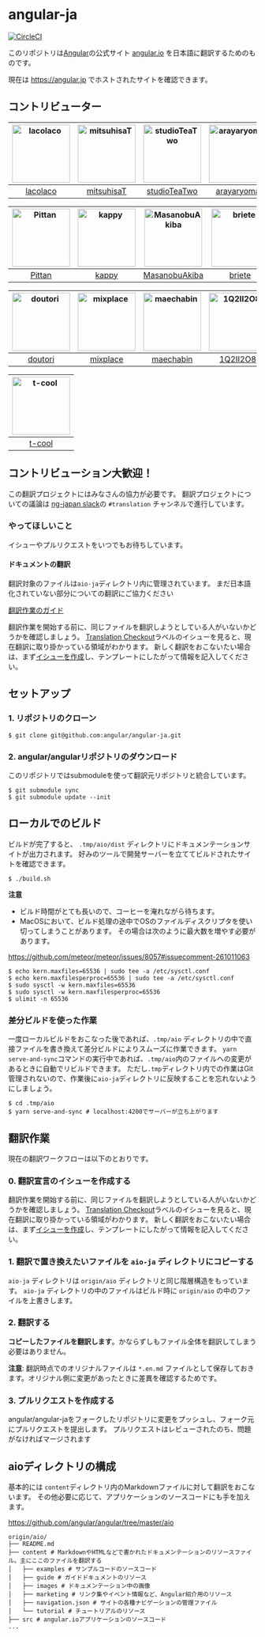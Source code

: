 # angular-ja

[![CircleCI](https://circleci.com/gh/angular/angular-ja/tree/master.svg?style=svg)](https://circleci.com/gh/angular/angular-ja/tree/master)

このリポジトリは[Angular](https://github.com/angular/angular)の公式サイト [angular.io](https://angular.io) を日本語に翻訳するためのものです。

現在は https://angular.jp でホストされたサイトを確認できます。

## コントリビューター

<!---begin contributors -->
[<img alt="lacolaco" src="https://avatars3.githubusercontent.com/u/1529180?v=4&s=117" width="117">](https://github.com/lacolaco) |[<img alt="mitsuhisaT" src="https://avatars0.githubusercontent.com/u/21700509?v=4&s=117" width="117">](https://github.com/mitsuhisaT) |[<img alt="studioTeaTwo" src="https://avatars3.githubusercontent.com/u/1317305?v=4&s=117" width="117">](https://github.com/studioTeaTwo) |[<img alt="arayaryoma" src="https://avatars1.githubusercontent.com/u/5627119?v=4&s=117" width="117">](https://github.com/arayaryoma) |[<img alt="chloe463" src="https://avatars2.githubusercontent.com/u/6651523?v=4&s=117" width="117">](https://github.com/chloe463) |[<img alt="ukyo" src="https://avatars2.githubusercontent.com/u/373554?v=4&s=117" width="117">](https://github.com/ukyo) |
:---: |:---: |:---: |:---: |:---: |:---: |
[lacolaco](https://github.com/lacolaco) |[mitsuhisaT](https://github.com/mitsuhisaT) |[studioTeaTwo](https://github.com/studioTeaTwo) |[arayaryoma](https://github.com/arayaryoma) |[chloe463](https://github.com/chloe463) |[ukyo](https://github.com/ukyo) |

[<img alt="Pittan" src="https://avatars1.githubusercontent.com/u/6269639?v=4&s=117" width="117">](https://github.com/Pittan) |[<img alt="kappy" src="https://avatars3.githubusercontent.com/u/26835913?v=4&s=117" width="117">](https://github.com/kappy) |[<img alt="MasanobuAkiba" src="https://avatars2.githubusercontent.com/u/7288676?v=4&s=117" width="117">](https://github.com/MasanobuAkiba) |[<img alt="briete" src="https://avatars0.githubusercontent.com/u/8341971?v=4&s=117" width="117">](https://github.com/briete) |[<img alt="sayanaka" src="https://avatars1.githubusercontent.com/u/28511464?v=4&s=117" width="117">](https://github.com/sayanaka) |[<img alt="shioyang" src="https://avatars0.githubusercontent.com/u/4098243?v=4&s=117" width="117">](https://github.com/shioyang) |
:---: |:---: |:---: |:---: |:---: |:---: |
[Pittan](https://github.com/Pittan) |[kappy](https://github.com/kappy) |[MasanobuAkiba](https://github.com/MasanobuAkiba) |[briete](https://github.com/briete) |[sayanaka](https://github.com/sayanaka) |[shioyang](https://github.com/shioyang) |

[<img alt="doutori" src="https://avatars0.githubusercontent.com/u/25642027?v=4&s=117" width="117">](https://github.com/doutori) |[<img alt="mixplace" src="https://avatars0.githubusercontent.com/u/6075444?v=4&s=117" width="117">](https://github.com/mixplace) |[<img alt="maechabin" src="https://avatars0.githubusercontent.com/u/3264597?v=4&s=117" width="117">](https://github.com/maechabin) |[<img alt="1Q2II2O8" src="https://avatars1.githubusercontent.com/u/18062365?v=4&s=117" width="117">](https://github.com/1Q2II2O8) |[<img alt="adwd" src="https://avatars2.githubusercontent.com/u/7473222?v=4&s=117" width="117">](https://github.com/adwd) |[<img alt="massa142" src="https://avatars2.githubusercontent.com/u/5918804?v=4&s=117" width="117">](https://github.com/massa142) |
:---: |:---: |:---: |:---: |:---: |:---: |
[doutori](https://github.com/doutori) |[mixplace](https://github.com/mixplace) |[maechabin](https://github.com/maechabin) |[1Q2II2O8](https://github.com/1Q2II2O8) |[adwd](https://github.com/adwd) |[massa142](https://github.com/massa142) |

[<img alt="t-cool" src="https://avatars0.githubusercontent.com/u/3023976?v=4&s=117" width="117">](https://github.com/t-cool) |
:---: |
[t-cool](https://github.com/t-cool) |
<!---end contributors -->

## コントリビューション大歓迎！

この翻訳プロジェクトにはみなさんの協力が必要です。
翻訳プロジェクトについての議論は [ng-japan slack](http://slack-invite.ngjapan.org)の `#translation` チャンネルで進行しています。

### やってほしいこと

イシューやプルリクエストをいつでもお待ちしています。

#### ドキュメントの翻訳

翻訳対象のファイルは`aio-ja`ディレクトリ内に管理されています。
まだ日本語化されていない部分についての翻訳にご協力ください

[翻訳作業のガイド](https://github.com/angular/angular-ja/blob/master/README.md#%E7%BF%BB%E8%A8%B3%E4%BD%9C%E6%A5%AD)

翻訳作業を開始する前に、同じファイルを翻訳しようとしている人がいないかどうかを確認しましょう。
[Translation Checkout](https://github.com/angular/angular-ja/labels/type%3A%20Translation%20Checkout)ラベルのイシューを見ると、現在翻訳に取り掛かっている領域がわかります。
新しく翻訳をおこないたい場合は、まず[イシューを作成](https://github.com/angular/angular-ja/issues/new)し、テンプレートにしたがって情報を記入してください。

## セットアップ

### 1. リポジトリのクローン

```
$ git clone git@github.com:angular/angular-ja.git
```

### 2. angular/angularリポジトリのダウンロード

このリポジトリではsubmoduleを使って翻訳元リポジトリと統合しています。

```
$ git submodule sync
$ git submodule update --init
```

## ローカルでのビルド

ビルドが完了すると、 `.tmp/aio/dist` ディレクトリにドキュメンテーションサイトが出力されます。
好みのツールで開発サーバーを立ててビルドされたサイトを確認できます。

```
$ ./build.sh
```

**注意**

- ビルド時間がとても長いので、コーヒーを淹れながら待ちます。
- MacOSにおいて、ビルド処理の途中でOSのファイルディスクリプタを使い切ってしまうことがあります。
  その場合は次のように最大数を増やす必要があります。

https://github.com/meteor/meteor/issues/8057#issuecomment-261011063

```
$ echo kern.maxfiles=65536 | sudo tee -a /etc/sysctl.conf
$ echo kern.maxfilesperproc=65536 | sudo tee -a /etc/sysctl.conf
$ sudo sysctl -w kern.maxfiles=65536
$ sudo sysctl -w kern.maxfilesperproc=65536
$ ulimit -n 65536
```

### 差分ビルドを使った作業

一度ローカルビルドをおこなった後であれば、`.tmp/aio` ディレクトリの中で直接ファイルを書き換えて差分ビルドによりスムーズに作業できます。
`yarn serve-and-sync`コマンドの実行中であれば、`.tmp/aio`内のファイルへの変更があるときに自動でリビルドできます。
ただし`.tmp`ディレクトリ内での作業はGit管理されないので、作業後に`aio-ja`ディレクトリに反映することを忘れないようにしましょう。

```
$ cd .tmp/aio
$ yarn serve-and-sync # localhost:4200でサーバーが立ち上がります
```

## 翻訳作業

現在の翻訳ワークフローは以下のとおりです。

### 0. 翻訳宣言のイシューを作成する

翻訳作業を開始する前に、同じファイルを翻訳しようとしている人がいないかどうかを確認しましょう。
[Translation Checkout](https://github.com/angular/angular-ja/labels/type%3A%20Translation%20Checkout)ラベルのイシューを見ると、現在翻訳に取り掛かっている領域がわかります。
新しく翻訳をおこないたい場合は、まず[イシューを作成](https://github.com/angular/angular-ja/issues/new)し、テンプレートにしたがって情報を記入してください。

### 1. 翻訳で置き換えたいファイルを `aio-ja` ディレクトリにコピーする

`aio-ja` ディレクトリは `origin/aio` ディレクトリと同じ階層構造をもっています。
`aio-ja` ディレクトリの中のファイルはビルド時に `origin/aio` の中のファイルを上書きします。

### 2. 翻訳する

**コピーしたファイルを翻訳します**。かならずしもファイル全体を翻訳してしまう必要はありません。

**注意**: 翻訳時点でのオリジナルファイルは `*.en.md` ファイルとして保存しておきます。オリジナル側に変更があったときに差異を確認するためです。

### 3. プルリクエストを作成する

angular/angular-jaをフォークしたリポジトリに変更をプッシュし、フォーク元にプルリクエストを提出します。
プルリクエストはレビューされたのち、問題がなければマージされます

## aioディレクトリの構成

基本的には `content`ディレクトリ内のMarkdownファイルに対して翻訳をおこないます。
その他必要に応じて、アプリケーションのソースコードにも手を加えます。

https://github.com/angular/angular/tree/master/aio

```
origin/aio/
├── README.md
├── content # MarkdownやHTMLなどで書かれたドキュメンテーションのリソースファイル。主にここのファイルを翻訳する
│   ├── examples # サンプルコードのソースコード
│   ├── guide # ガイドドキュメントのリソース
│   ├── images # ドキュメンテーション中の画像
│   ├── marketing # リンク集やイベント情報など、Angular紹介用のリソース
│   ├── navigation.json # サイトの各種ナビゲーションの管理ファイル
│   └── tutorial # チュートリアルのリソース
├── src # angular.ioアプリケーションのソースコード
...
```